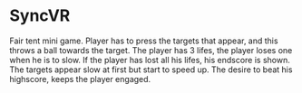 # SyncVR
 
Fair tent mini game.
Player has to press the targets that appear, and this throws a ball towards the target.
The player has 3 lifes, the player loses one when he is to slow.
If the player has lost all his lifes, his endscore is shown.
The targets appear slow at first but start to speed up.
The desire to beat his highscore, keeps the player engaged.